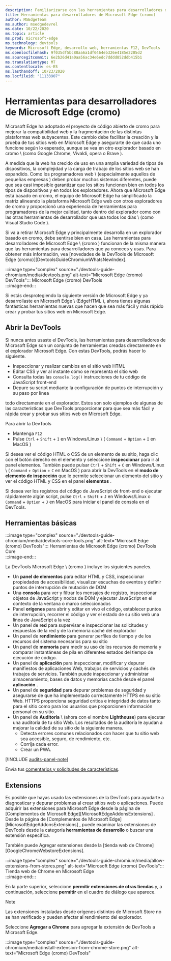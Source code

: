 ```yaml
---
description: Familiarizarse con las herramientas para desarrolladores de Microsoft Edge (cromo)
title: Herramientas para desarrolladores de Microsoft Edge (cromo)
author: MSEdgeTeam
ms.author: msedgedevrel
ms.date: 10/22/2020
ms.topic: article
ms.prod: microsoft-edge
ms.technology: devtools
keywords: Microsoft Edge, desarrollo web, herramientas F12, DevTools
ms.openlocfilehash: 9f035df5bc80aa6a1df0464eb326e4185e2205d2
ms.sourcegitcommit: 6e2b26d41a0aa56ac34e6edc7dddd852ddb415b1
ms.translationtype: MT
ms.contentlocale: es-ES
ms.lasthandoff: 10/23/2020
ms.locfileid: "11133907"
---
```

# Herramientas para desarrolladores de Microsoft Edge (cromo)  

Microsoft Edge ha adoptado el proyecto de código abierto de cromo para mejorar la compatibilidad web y la fragmentación de las distintas plataformas web subyacentes.  Este cambio debe facilitar la creación y la prueba de tus sitios web en Microsoft Edge y asegurarte de que cada uno funcione según lo esperado, aunque se vea en otro explorador basado en cromo \ (como Google Chrome, Vivaldi, opera o Brave \).  

A medida que la web ha crecido de uso en una amplia variedad de tipos de dispositivos, la complejidad y la carga de trabajo de los sitios web se han expandido. Como los programadores web \ (especialmente aquellos de pequeñas empresas \) deben probar muchos sistemas diferentes, puede que sea casi imposible garantizar que los sitios funcionen bien en todos los tipos de dispositivos y en todos los exploradores.  Ahora que Microsoft Edge está basado en cromo, el equipo de Microsoft Edge ha simplificado la matriz alineando la plataforma Microsoft Edge web con otros exploradores de cromo y proporcionó una experiencia de herramientas para programadores de la mejor calidad, tanto dentro del explorador como con las otras herramientas de desarrollador que usa todos los días \ (como Visual Studio Code \).  

Si va a retirar Microsoft Edge y principalmente desarrolla en un explorador basado en cromo, debe sentirse bien en casa.  Las herramientas para desarrolladores de Microsoft Edge \ (cromo \) funcionan de la misma manera que las herramientas para desarrolladores que ya conoces y usas.  Para obtener más información, vea [novedades de la DevTools de Microsoft Edge (cromo)][DevtoolsGuideChromiumWhatsNewIndex].  

:::image type="complex" source="./devtools-guide-chromium/media/devtools.png" alt-text="Microsoft Edge (cromo) DevTools":::
   Microsoft Edge (cromo) DevTools  
:::image-end:::  

Si estás desprotegiendo la siguiente versión de Microsoft Edge y ya desarrollaste en Microsoft Edge \ (EdgeHTML \), ahora tienes algunas fantásticas herramientas nuevas que hacen que sea más fácil y más rápido crear y probar tus sitios web en Microsoft Edge.  

## Abrir la DevTools  

Si nunca antes usaste el DevTools, las herramientas para desarrolladores de Microsoft Edge son un conjunto de herramientas creadas directamente en el explorador Microsoft Edge.  Con estas DevTools, podrás hacer lo siguiente.  

*   Inspeccionar y realizar cambios en el sitio web HTML  
*   Editar CSS y ver al instante cómo se representa el sitio web  
*   Consulta todas las `console.log()` instrucciones de tu código de JavaScript front-end  
*   Depure su script mediante la configuración de puntos de interrupción y su paso por línea  

todo directamente en el explorador.  Estos son solo ejemplos de algunas de las características que DevTools proporcionar para que sea más fácil y rápida crear y probar sus sitios web en Microsoft Edge.  

Para abrir la DevTools  

*   Mantenga `F12` 
*   Pulse `Ctrl` + `Shift` + `I` en Windows/Linux \ ( `Command` + `Option` + `I` en MacOS \)  

Si desea ver el código HTML o CSS de un elemento de su sitio, haga clic con el botón derecho en el elemento y seleccione **inspeccionar** para ir al panel elementos.  También puede pulsar `Ctrl` + `Shift` + `C` en Windows/Linux \ ( `Command` + `Option` + `C` en MacOS \) para abrir la DevTools en el **modo de elemento de inspección** que le permite seleccionar un elemento del sitio y ver el código HTML y CSS en el panel **elementos** .  

Si desea ver los registros del código de JavaScript de front-end o ejecutar rápidamente algún script, pulse `Ctrl` + `Shift` + `J` en Windows/Linux o `Command` + `Option` + `J` en MacOS para iniciar el panel de consola en el DevTools.  

## Herramientas básicas  

:::image type="complex" source="./devtools-guide-chromium/media/devtools-core-tools.png" alt-text="Microsoft Edge (cromo) DevTools":::
   Herramientas de Microsoft Edge (cromo) DevTools Core  
:::image-end::: 

La DevTools Microsoft Edge \ (cromo \) incluye los siguientes paneles.  

*   Un **panel de elementos** para editar HTML y CSS, inspeccionar propiedades de accesibilidad, visualizar escuchas de eventos y definir puntos de interrupción de mutación de DOM  
*   Una **consola** para ver y filtrar los mensajes de registro, inspeccionar objetos de JavaScript y nodos de DOM y ejecutar JavaScript en el contexto de la ventana o marco seleccionados  
*   Panel **orígenes** para abrir y editar en vivo el código, establecer puntos de interrupción, recorrer el código y ver el estado de su sitio web una línea de JavaScript a la vez  
*   Un panel de **red** para supervisar e inspeccionar las solicitudes y respuestas de la red y de la memoria caché del explorador   
*   Un panel de **rendimiento** para generar perfiles de tiempo y de los recursos del sistema necesarios para su sitio  
*   Un panel de **memoria** para medir su uso de los recursos de memoria y comparar instantáneas de pila en diferentes estados del tiempo de ejecución de código.  
*   Un panel de **aplicación** para inspeccionar, modificar y depurar manifiestos de aplicaciones Web, trabajos de servicios y cachés de trabajos de servicios.  También puede inspeccionar y administrar almacenamiento, bases de datos y memorias caché desde el panel **aplicación** .  
*   Un panel de **seguridad** para depurar problemas de seguridad y asegurarse de que ha implementado correctamente HTTPS en su sitio Web.  HTTPS proporciona seguridad crítica e integridad de datos tanto para el sitio como para los usuarios que proporcionen información personal en su sitio.  
*   Un panel de **Auditoría** \ (ahora con el nombre **Lighthouse**\) para ejecutar una auditoría de tu sitio Web.  Los resultados de la auditoría le ayudan a mejorar la calidad de su sitio de la siguiente manera.  
    *   Detecta errores comunes relacionados con hacer que tu sitio web sea accesible, seguro, de rendimiento, etc.  
    *   Corrija cada error.  
    *   Crear un PWA.  

[!INCLUDE [audits-panel-note](./devtools-guide-chromium/includes/audits-panel-note.md)]  

Envía tus [comentarios y solicitudes de características](#getting-in-touch-with-the-microsoft-edge-devtools-team).  

## Extensions  

Es posible que hayas usado las extensiones de la DevTools para ayudarte a diagnosticar y depurar problemas al crear sitios web o aplicaciones.  Puede adquirir las extensiones para Microsoft Edge desde la página de [Complementos de Microsoft Edge][MicrosoftEdgeAddonsExtensions] .  Desde la página de [Complementos de Microsoft Edge][MicrosoftEdgeAddonsExtensions] , puede examinar las extensiones de DevTools desde la categoría **herramientas de desarrollo** o buscar una extensión específica.  

También puede Agregar extensiones desde la [tienda web de Chrome][GoogleChromeWebstoreExtensions].  

:::image type="complex" source="./devtools-guide-chromium/media/allow-extensions-from-stores.png" alt-text="Microsoft Edge (cromo) DevTools":::
   Tienda web de Chrome en Microsoft Edge  
:::image-end:::  

En la parte superior, seleccione **permitir extensiones de otras tiendas** y, a continuación, seleccione **permitir** en el cuadro de diálogo que aparece.  

> [!NOTE]
> Las extensiones instaladas desde orígenes distintos de Microsoft Store no se han verificado y pueden afectar al rendimiento del explorador.  

Seleccione **Agregar a Chrome** para agregar la extensión de DevTools a Microsoft Edge.  

:::image type="complex" source="./devtools-guide-chromium/media/install-extension-from-chrome-store.png" alt-text="Microsoft Edge (cromo) DevTools"  
